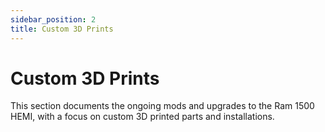 ```yaml
---
sidebar_position: 2
title: Custom 3D Prints
---
```


# Custom 3D Prints

This section documents the ongoing mods and upgrades to the Ram 1500 HEMI, with a focus on custom 3D printed parts and installations.
